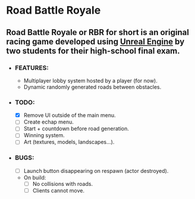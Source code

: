 # Road Battle Royale

## Road Battle Royale or RBR for short is an original racing game developed using [Unreal Engine](https://www.unrealengine.com/en-US/what-is-unreal-engine-4) by two students for their high-school final exam.

- ### FEATURES:
  - Multiplayer lobby system hosted by a player (for now).
  - Dynamic randomly generated roads between obstacles.

- ### TODO:
  - [x] Remove UI outside of the main menu.
  - [ ] Create echap menu.
  - [ ] Start + countdown before road generation.
  - [ ] Winning system.
  - [ ] Art (textures, models, landscapes...).
  
- ### BUGS:
  - [ ] Launch button disappearing on respawn (actor destroyed).
  - On build:
    - [ ] No collisions with roads.
    - [ ] Clients cannot move.
